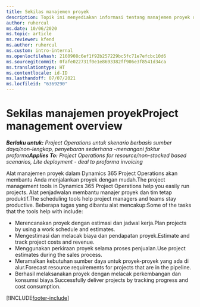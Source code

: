 ```yaml
---
title: Sekilas manajemen proyek
description: Topik ini menyediakan informasi tentang manajemen proyek di Dynamics 365 Project Operations.
author: ruhercul
ms.date: 10/06/2020
ms.topic: article
ms.reviewer: kfend
ms.author: ruhercul
ms.custom: intro-internal
ms.openlocfilehash: 2160908c6ef1f92b257229bc5fc71e7efcbc10d6
ms.sourcegitcommit: 0fafe022731f0e1e8693382ff906e3f8541d34ca
ms.translationtype: HT
ms.contentlocale: id-ID
ms.lasthandoff: 07/07/2021
ms.locfileid: "6369290"
---
```

# <a name="project-management-overview"></a><span data-ttu-id="e3349-103">Sekilas manajemen proyek</span><span class="sxs-lookup"><span data-stu-id="e3349-103">Project management overview</span></span>

<span data-ttu-id="e3349-104">_**Berlaku untuk:** Project Operations untuk skenario berbasis sumber daya/non-lengkap, penyebaran sederhana -menangani faktur proforma_</span><span class="sxs-lookup"><span data-stu-id="e3349-104">_**Applies To:** Project Operations for resource/non-stocked based scenarios, Lite deployment - deal to proforma invoicing_</span></span>

<span data-ttu-id="e3349-105">Alat manajemen proyek dalam Dynamics 365 Project Operations akan membantu Anda menjalankan proyek dengan mudah.</span><span class="sxs-lookup"><span data-stu-id="e3349-105">The project management tools in Dynamics 365 Project Operations help you easily run projects.</span></span> <span data-ttu-id="e3349-106">Alat penjadwalan membantu manajer proyek dan tim tetap produktif.</span><span class="sxs-lookup"><span data-stu-id="e3349-106">The scheduling tools help project managers and teams stay productive.</span></span> <span data-ttu-id="e3349-107">Beberapa tugas yang dibantu alat mencakup:</span><span class="sxs-lookup"><span data-stu-id="e3349-107">Some of the tasks that the tools help with include:</span></span>

- <span data-ttu-id="e3349-108">Merencanakan proyek dengan estimasi dan jadwal kerja.</span><span class="sxs-lookup"><span data-stu-id="e3349-108">Plan projects by using a work schedule and estimates.</span></span>
- <span data-ttu-id="e3349-109">Mengestimasi dan melacak biaya dan pendapatan proyek.</span><span class="sxs-lookup"><span data-stu-id="e3349-109">Estimate and track project costs and revenue.</span></span>
- <span data-ttu-id="e3349-110">Menggunakan perkiraan proyek selama proses penjualan.</span><span class="sxs-lookup"><span data-stu-id="e3349-110">Use project estimates during the sales process.</span></span>
- <span data-ttu-id="e3349-111">Meramalkan kebutuhan sumber daya untuk proyek-proyek yang ada di alur.</span><span class="sxs-lookup"><span data-stu-id="e3349-111">Forecast resource requirements for projects that are in the pipeline.</span></span>
- <span data-ttu-id="e3349-112">Berhasil melaksanakan proyek dengan melacak perkembangan dan konsumsi biaya.</span><span class="sxs-lookup"><span data-stu-id="e3349-112">Successfully deliver projects by tracking progress and cost consumption.</span></span>


[!INCLUDE[footer-include](../includes/footer-banner.md)]